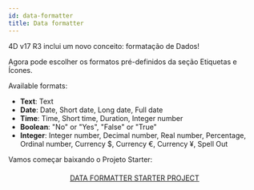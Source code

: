 ```yaml
---
id: data-formatter
title: Data formatter
---
```


4D v17 R3 inclui um novo conceito: formatação de Dados!

Agora pode escolher os formatos pré-definidos da seção Etiquetas e Ícones.<div class = "tips"> 

Available formats:

* **Text**: Text
* **Date**: Date, Short date, Long date, Full date
* **Time**: Time, Short time, Duration, Integer number
* **Boolean**: "No" or "Yes", "False" or "True"
* **Integer**: Integer number, Decimal number, Real number, Percentage, Ordinal number, Currency $, Currency €, Currency ¥, Spell Out</div> 

Vamos começar baixando o Projeto Starter:

<div style="text-align: center; margin-top: 20px">
  <p>
    

<a class="button"
href="https://github.com/4d-for-ios/tutorial-DataFormatter/releases/latest/download/tutorial-DataFormatter.zip">DATA FORMATTER STARTER PROJECT</a>

  </p>
</div>